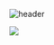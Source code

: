 ![header](https://capsule-render.vercel.app/api?type=waving&color=FFa9a0&height=150&section=header&text=๑'ٮ'๑&fontColor=997950&fontSize=40&&stroke=997950&strokeWidth=1)

 <a href="https://www.instagram.com/mk.kim_wendy/" target="_blank">
  <img src="https://img.shields.io/badge/Instagram-ff69b4.svg?style=for-the-badge&logo=Instagram&logoColor=white"/>
</a>
 
 
<!--
**yulleta/yulleta** is a ✨ _special_ ✨ repository because its `README.md` (this file) appears on your GitHub profile.

Here are some ideas to get you started:

- 🔭 I’m currently working on ...
- 🌱 I’m currently learning ...
- 👯 I’m looking to collaborate on ...
- 🤔 I’m looking for help with ...
- 💬 Ask me about ...
- 📫 How to reach me: ...
- 😄 Pronouns: ...
- ⚡ Fun fact: ...
-->
